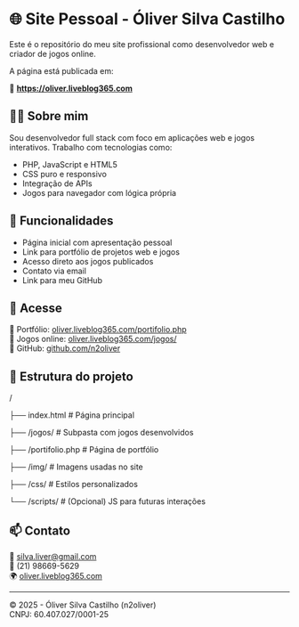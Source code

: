 # 🌐 Site Pessoal - Óliver Silva Castilho

Este é o repositório do meu site profissional como desenvolvedor web e criador de jogos online. 

A página está publicada em:

🔗 **https://oliver.liveblog365.com**

## 🧑‍💻 Sobre mim

Sou desenvolvedor full stack com foco em aplicações web e jogos interativos. Trabalho com tecnologias como:

- PHP, JavaScript e HTML5
- CSS puro e responsivo
- Integração de APIs
- Jogos para navegador com lógica própria

## 📌 Funcionalidades

- Página inicial com apresentação pessoal
- Link para portfólio de projetos web e jogos
- Acesso direto aos jogos publicados
- Contato via email
- Link para meu GitHub

## 🚀 Acesse

🔹 Portfólio: [oliver.liveblog365.com/portifolio.php](https://oliver.liveblog365.com/portifolio.php)  
🔹 Jogos online: [oliver.liveblog365.com/jogos/](https://oliver.liveblog365.com/jogos/)  
🔹 GitHub: [github.com/n2oliver](https://github.com/n2oliver)

## 📁 Estrutura do projeto

/

├── index.html # Página principal

├── /jogos/ # Subpasta com jogos desenvolvidos

├── /portifolio.php # Página de portfólio

├── /img/ # Imagens usadas no site

├── /css/ # Estilos personalizados

└── /scripts/ # (Opcional) JS para futuras interações


## 📫 Contato

📧 silva.liver@gmail.com  
📱 (21) 98669-5629  
🌍 [oliver.liveblog365.com](https://oliver.liveblog365.com)

---

© 2025 - Óliver Silva Castilho (n2oliver)  
CNPJ: 60.407.027/0001-25  
